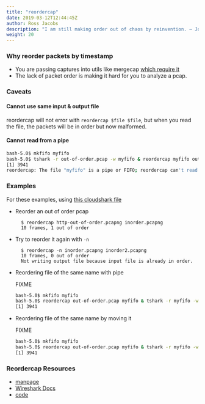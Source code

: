 ```yaml
---
title: "reordercap"
date: 2019-03-12T12:44:45Z
author: Ross Jacobs
description: "I am still making order out of chaos by reinvention. — John le Carre"
weight: 20
---
```


### Why reorder packets by timestamp

* You are passing captures into utils like mergecap [which require it](/edit/mergecap#input-captures-should-be-correctly-ordered)
* The lack of packet order is making it hard for you to analyze a pcap.

### Caveats

#### Cannot use same input & output file

reordercap will not error with `reordercap $file $file`, but when you read the file, the packets will be in order but now malformed.

#### Cannot read from a pipe

```bash
bash-5.0$ mkfifo myfifo
bash-5.0$ tshark -r out-of-order.pcap -w myfifo & reordercap myfifo out-of-order.pcap
[1] 3941
reordercap: The file "myfifo" is a pipe or FIFO; reordercap can't read pipe or FIFO files in two-pass mode.
```

### Examples

For these examples, using [this cloudshark file](https://www.cloudshark.org/captures/6ffcd7e10730)

* Reorder an out of order pcap

        $ reordercap http-out-of-order.pcapng inorder.pcapng
        10 frames, 1 out of order

* Try to reorder it again with `-n`

        $ reordercap -n inorder.pcapng inorder2.pcapng
        10 frames, 0 out of order
        Not writing output file because input file is already in order.

* Reordering file of the same name with pipe

    FIXME
    ```bash
    bash-5.0$ mkfifo myfifo
    bash-5.0$ reordercap out-of-order.pcap myfifo & tshark -r myfifo -w out-of-order.pcap
    [1] 3941
    ```

* Reordering file of the same name by moving it

    FIXME
    ```bash
    bash-5.0$ mkfifo myfifo
    bash-5.0$ reordercap out-of-order.pcap myfifo & tshark -r myfifo -w out-of-order.pcap
    [1] 3941
    ```

### Reordercap Resources

* [manpage](https://www.wireshark.org/docs/man-pages/reordercap.html)
* [Wireshark Docs](https://www.wireshark.org/docs/wsug_html_chunked/AppToolsreordercap.html)
* [code](https://github.com/wireshark/wireshark/blob/master/reordercap.c)
